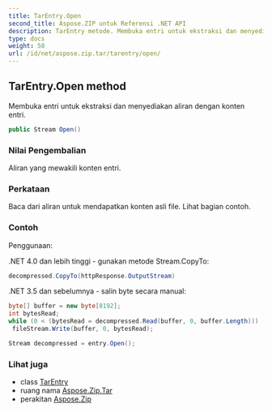 ```yaml
---
title: TarEntry.Open
second_title: Aspose.ZIP untuk Referensi .NET API
description: TarEntry metode. Membuka entri untuk ekstraksi dan menyediakan aliran dengan konten entri.
type: docs
weight: 50
url: /id/net/aspose.zip.tar/tarentry/open/
---
```

## TarEntry.Open method

Membuka entri untuk ekstraksi dan menyediakan aliran dengan konten entri.

```csharp
public Stream Open()
```

### Nilai Pengembalian

Aliran yang mewakili konten entri.

### Perkataan

Baca dari aliran untuk mendapatkan konten asli file. Lihat bagian contoh.

### Contoh

Penggunaan:

.NET 4.0 dan lebih tinggi - gunakan metode Stream.CopyTo:

```csharp
decompressed.CopyTo(httpResponse.OutputStream)
```

.NET 3.5 dan sebelumnya - salin byte secara manual:

```csharp
byte[] buffer = new byte[8192];
int bytesRead;
while (0 < (bytesRead = decompressed.Read(buffer, 0, buffer.Length)))
 fileStream.Write(buffer, 0, bytesRead);
```

```csharp
Stream decompressed = entry.Open();
```

### Lihat juga

* class [TarEntry](../)
* ruang nama [Aspose.Zip.Tar](../../tarentry/)
* perakitan [Aspose.Zip](../../../)


